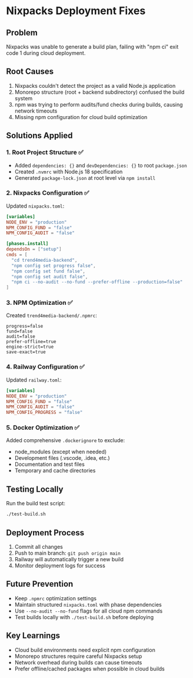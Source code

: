 # Nixpacks Deployment Fixes

## Problem
Nixpacks was unable to generate a build plan, failing with "npm ci" exit code 1 during cloud deployment.

## Root Causes
1. Nixpacks couldn't detect the project as a valid Node.js application
2. Monorepo structure (root + backend subdirectory) confused the build system  
3. npm was trying to perform audits/fund checks during builds, causing network timeouts
4. Missing npm configuration for cloud build optimization

## Solutions Applied

### 1. Root Project Structure ✅
- Added `dependencies: {}` and `devDependencies: {}` to root `package.json`
- Created `.nvmrc` with Node.js 18 specification
- Generated `package-lock.json` at root level via `npm install`

### 2. Nixpacks Configuration ✅
Updated `nixpacks.toml`:
```toml
[variables]
NODE_ENV = "production"
NPM_CONFIG_FUND = "false"
NPM_CONFIG_AUDIT = "false"

[phases.install]
dependsOn = ["setup"]
cmds = [
  "cd trend4media-backend",
  "npm config set progress false",
  "npm config set fund false", 
  "npm config set audit false",
  "npm ci --no-audit --no-fund --prefer-offline --production=false"
]
```

### 3. NPM Optimization ✅
Created `trend4media-backend/.npmrc`:
```
progress=false
fund=false
audit=false
prefer-offline=true
engine-strict=true
save-exact=true
```

### 4. Railway Configuration ✅
Updated `railway.toml`:
```toml
[variables]
NODE_ENV = "production"
NPM_CONFIG_FUND = "false"
NPM_CONFIG_AUDIT = "false"
NPM_CONFIG_PROGRESS = "false"
```

### 5. Docker Optimization ✅
Added comprehensive `.dockerignore` to exclude:
- node_modules (except when needed)
- Development files (.vscode, .idea, etc.)
- Documentation and test files
- Temporary and cache directories

## Testing Locally
Run the build test script:
```bash
./test-build.sh
```

## Deployment Process
1. Commit all changes
2. Push to main branch: `git push origin main`
3. Railway will automatically trigger a new build
4. Monitor deployment logs for success

## Future Prevention
- Keep `.npmrc` optimization settings
- Maintain structured `nixpacks.toml` with phase dependencies
- Use `--no-audit --no-fund` flags for all cloud npm commands
- Test builds locally with `./test-build.sh` before deploying

## Key Learnings
- Cloud build environments need explicit npm configuration
- Monorepo structures require careful Nixpacks setup
- Network overhead during builds can cause timeouts
- Prefer offline/cached packages when possible in cloud builds 